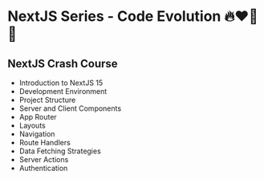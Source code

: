# NextJS Series - Code Evolution 🔥❤️‍🔥🚀

## NextJS Crash Course

- Introduction to NextJS 15
- Development Environment
- Project Structure
- Server and Client Components
- App Router
- Layouts
- Navigation
- Route Handlers
- Data Fetching Strategies
- Server Actions
- Authentication
